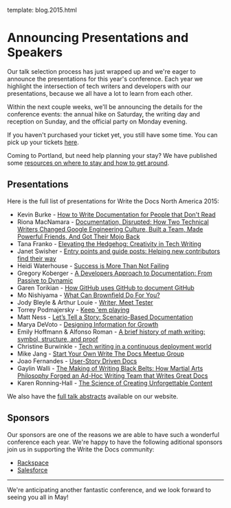 template: blog.2015.html

# Announcing Presentations and Speakers

Our talk selection process has just wrapped up and we're eager to
announce the presentations for this year's conference. Each year we 
highlight the intersection of tech writers and developers with our
presentations, because we all have a lot to learn from each
other.

Within the next couple weeks, we'll be announcing the details for the
conference events: the annual hike on Saturday, the writing 
day and reception on Sunday, and the official party on
Monday evening. 

If you haven't purchased your ticket yet, you still have some time. You can
pick up your tickets [here][tickets]. 

Coming to Portland, but need help planning your stay? We have published some [resources
on where to stay and how to get around][visiting].

[visiting]: http://writethedocs.org/conf/na/2015/visiting/
[tickets]: http://writethedocs.org/conf/na/2015/#tickets

## Presentations

Here is the full list of presentations for Write the Docs North America 2015:

 * Kevin Burke - [How to Write Documentation for People that Don't Read][speaker-kburke]
 * Riona MacNamara - [Documentation, Disrupted: How Two Technical Writers
   Changed Google Engineering Culture, Built a Team, Made Powerful Friends, And
   Got Their Mojo Back][speaker-rmacnamara]
 * Tana Franko - [Elevating the Hedgehog: Creativity in Tech Writing][speaker-tfranko]
 * Janet Swisher - [Entry points and guide posts: Helping new contributors find
   their way][speaker-jswisher]
 * Heidi Waterhouse - [Success is More Than Not Failing][speaker-hwaterhouse]
 * Gregory Koberger - [A Developers Approach to Documentation: From Passive to
   Dynamic][speaker-gkoberger]
 * Garen Torikian - [How GitHub uses GitHub to document GitHub][speaker-gtorikian]
 * Mo Nishiyama - [What Can Brownfield Do For You?][speaker-mnishiyama]
 * Jody Bleyle & Arthur Louie - [Writer, Meet Tester][speaker-jbleyle-alouie]
 * Torrey Podmajersky - [Keep 'em playing][speaker-tpodmajersky]
 * Matt Ness - [Let’s Tell a Story: Scenario-Based Documentation][speaker-mness]
 * Marya DeVoto - [Designing Information for Growth][speaker-mdevoto]
 * Emily Hoffmann & Alfonso Roman - [A brief history of math writing: symbol,
   structure, and proof][speaker-ehoffmann-aroman]
 * Christine Burwinkle - [Tech writing in a continuous deployment world][speaker-cburwinkle]
 * Mike Jang - [Start Your Own Write The Docs Meetup Group][speaker-mjang]
 * Joao Fernandes - [User-Story Driven Docs][speaker-jfernandes]
 * Gaylin Walli - [The Making of Writing Black Belts: How Martial Arts
   Philosophy Forged an Ad-Hoc Writing Team that Writes Great
   Docs][speaker-gwalli]
 * Karen Ronning-Hall - [The Science of Creating Unforgettable Content][speaker-kronninghall]

We also have the [full talk abstracts][speakers] available on our website.

[speakers]: http://writethedocs.org/conf/na/2015/speakers/
[speaker-kburke]: http://writethedocs.org/conf/na/2015/speakers/#speaker-kburke
[speaker-rmacnamara]: http://writethedocs.org/conf/na/2015/speakers/#speaker-rmacnamara
[speaker-tfranko]: http://writethedocs.org/conf/na/2015/speakers/#speaker-tfranko
[speaker-jswisher]: http://writethedocs.org/conf/na/2015/speakers/#speaker-jswisher
[speaker-hwaterhouse]: http://writethedocs.org/conf/na/2015/speakers/#speaker-hwaterhouse
[speaker-gkoberger]: http://writethedocs.org/conf/na/2015/speakers/#speaker-gkoberger
[speaker-gtorikian]: http://writethedocs.org/conf/na/2015/speakers/#speaker-gtorikian
[speaker-mnishiyama]: http://writethedocs.org/conf/na/2015/speakers/#speaker-mnishiyama
[speaker-jbleyle-alouie]: http://writethedocs.org/conf/na/2015/speakers/#speaker-jbleyle-alouie
[speaker-tpodmajersky]: http://writethedocs.org/conf/na/2015/speakers/#speaker-tpodmajersky
[speaker-mness]: http://writethedocs.org/conf/na/2015/speakers/#speaker-mness
[speaker-mdevoto]: http://writethedocs.org/conf/na/2015/speakers/#speaker-mdevoto
[speaker-ehoffmann-aroman]: http://writethedocs.org/conf/na/2015/speakers/#speaker-ehoffmann-aroman
[speaker-cburwinkle]: http://writethedocs.org/conf/na/2015/speakers/#speaker-cburwinkle
[speaker-mjang]: http://writethedocs.org/conf/na/2015/speakers/#speaker-mjang
[speaker-jfernandes]: http://writethedocs.org/conf/na/2015/speakers/#speaker-jfernandes
[speaker-gwalli]: http://writethedocs.org/conf/na/2015/speakers/#speaker-gwalli
[speaker-kronninghall]: http://writethedocs.org/conf/na/2015/speakers/#speaker-kronninghall

## Sponsors

Our sponsors are one of the reasons we are able to have such a wonderful
conference each year. We're happy to have the following aditional sponsors join us
in supporting the Write the Docs community:

 * [Rackspace](http://rackspace.com/)
 * [Salesforce](http://salesforce.com/)

----

We're anticipating another fantastic conference, and we look forward to
seeing you all in May! 
